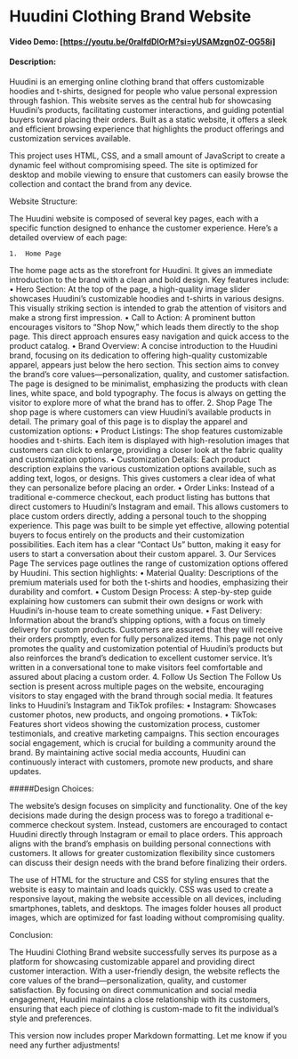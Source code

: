 # Huudini Clothing Brand Website

#### Video Demo: [https://youtu.be/0ralfdDIOrM?si=yUSAMzgnOZ-OG58i]

#### Description:
Huudini is an emerging online clothing brand that offers customizable hoodies and t-shirts, designed for people who value personal expression through fashion. This website serves as the central hub for showcasing Huudini’s products, facilitating customer interactions, and guiding potential buyers toward placing their orders. Built as a static website, it offers a sleek and efficient browsing experience that highlights the product offerings and customization services available.

This project uses HTML, CSS, and a small amount of JavaScript to create a dynamic feel without compromising speed. The site is optimized for desktop and mobile viewing to ensure that customers can easily browse the collection and contact the brand from any device.

Website Structure:

The Huudini website is composed of several key pages, each with a specific function designed to enhance the customer experience. Here’s a detailed overview of each page:

	1.	Home Page
The home page acts as the storefront for Huudini. It gives an immediate introduction to the brand with a clean and bold design. Key features include:
	•	Hero Section: At the top of the page, a high-quality image slider showcases Huudini’s customizable hoodies and t-shirts in various designs. This visually striking section is intended to grab the attention of visitors and make a strong first impression.
	•	Call to Action: A prominent button encourages visitors to “Shop Now,” which leads them directly to the shop page. This direct approach ensures easy navigation and quick access to the product catalog.
	•	Brand Overview: A concise introduction to the Huudini brand, focusing on its dedication to offering high-quality customizable apparel, appears just below the hero section. This section aims to convey the brand’s core values—personalization, quality, and customer satisfaction.
The page is designed to be minimalist, emphasizing the products with clean lines, white space, and bold typography. The focus is always on getting the visitor to explore more of what the brand has to offer.
	2.	Shop Page
The shop page is where customers can view Huudini’s available products in detail. The primary goal of this page is to display the apparel and customization options:
	•	Product Listings: The shop features customizable hoodies and t-shirts. Each item is displayed with high-resolution images that customers can click to enlarge, providing a closer look at the fabric quality and customization options.
	•	Customization Details: Each product description explains the various customization options available, such as adding text, logos, or designs. This gives customers a clear idea of what they can personalize before placing an order.
	•	Order Links: Instead of a traditional e-commerce checkout, each product listing has buttons that direct customers to Huudini’s Instagram and email. This allows customers to place custom orders directly, adding a personal touch to the shopping experience.
This page was built to be simple yet effective, allowing potential buyers to focus entirely on the products and their customization possibilities. Each item has a clear “Contact Us” button, making it easy for users to start a conversation about their custom apparel.
	3.	Our Services Page
The services page outlines the range of customization options offered by Huudini. This section highlights:
	•	Material Quality: Descriptions of the premium materials used for both the t-shirts and hoodies, emphasizing their durability and comfort.
	•	Custom Design Process: A step-by-step guide explaining how customers can submit their own designs or work with Huudini’s in-house team to create something unique.
	•	Fast Delivery: Information about the brand’s shipping options, with a focus on timely delivery for custom products. Customers are assured that they will receive their orders promptly, even for fully personalized items.
This page not only promotes the quality and customization potential of Huudini’s products but also reinforces the brand’s dedication to excellent customer service. It’s written in a conversational tone to make visitors feel comfortable and assured about placing a custom order.
	4.	Follow Us Section
The Follow Us section is present across multiple pages on the website, encouraging visitors to stay engaged with the brand through social media. It features links to Huudini’s Instagram and TikTok profiles:
	•	Instagram: Showcases customer photos, new products, and ongoing promotions.
	•	TikTok: Features short videos showing the customization process, customer testimonials, and creative marketing campaigns.
This section encourages social engagement, which is crucial for building a community around the brand. By maintaining active social media accounts, Huudini can continuously interact with customers, promote new products, and share updates.

#####Design Choices:

The website’s design focuses on simplicity and functionality. One of the key decisions made during the design process was to forego a traditional e-commerce checkout system. Instead, customers are encouraged to contact Huudini directly through Instagram or email to place orders. This approach aligns with the brand’s emphasis on building personal connections with customers. It allows for greater customization flexibility since customers can discuss their design needs with the brand before finalizing their orders.

The use of HTML for the structure and CSS for styling ensures that the website is easy to maintain and loads quickly. CSS was used to create a responsive layout, making the website accessible on all devices, including smartphones, tablets, and desktops. The images folder houses all product images, which are optimized for fast loading without compromising quality.

Conclusion:

The Huudini Clothing Brand website successfully serves its purpose as a platform for showcasing customizable apparel and providing direct customer interaction. With a user-friendly design, the website reflects the core values of the brand—personalization, quality, and customer satisfaction. By focusing on direct communication and social media engagement, Huudini maintains a close relationship with its customers, ensuring that each piece of clothing is custom-made to fit the individual’s style and preferences.

This version now includes proper Markdown formatting. Let me know if you need any further adjustments!
